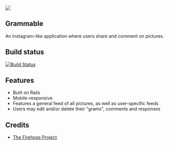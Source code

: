 <kbd>
<img src="https://image.ibb.co/jaX25o/grammable_screenshot.png">
</kbd>

## Grammable
An Instagram-like application where users share and comment on pictures.

## Build status
[![Build Status](https://travis-ci.org/msarit/grammable.svg?branch=master)](https://travis-ci.org/msarit/grammable)

## Features
* Built on Rails
* Mobile-responsive
* Features a general feed of all pictures, as well as user-specific feeds
* Users may edit and/or delete their "grams", comments and responses

## Credits
* [The Firehose Project](https://thefirehoseproject.com)
